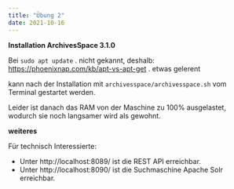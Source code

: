 ```yaml
---
title: "Übung 2"
date: 2021-10-16
---
```


**Installation ArchivesSpace 3.1.0** 

Bei ```sudo apt update``` . nicht gekannt, deshalb: https://phoenixnap.com/kb/apt-vs-apt-get . etwas gelerent


kann nach der Installation mit ```archivesspace/archivesspace.sh``` vom Terminal gestartet werden.

Leider ist danach das RAM von der Maschine zu 100% ausgelastet, wodurch sie noch langsamer wird als gewohnt.


**weiteres**

Für technisch Interessierte:
* Unter http://localhost:8089/ ist die REST API erreichbar.
* Unter http://localhost:8090/ ist die Suchmaschine Apache Solr erreichbar.
